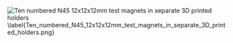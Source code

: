 ![Ten numbered N45 12x12x12mm test magnets in separate 3D printed holders \label{Ten_numbered_N45_12x12x12mm_test_magnets_in_separate_3D_printed_holders.png}](./generated_images/border_Ten_numbered_N45_12x12x12mm_test_magnets_in_separate_3D_printed_holders.png)

